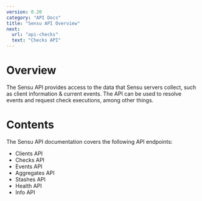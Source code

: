```yaml
---
version: 0.20
category: "API Docs"
title: "Sensu API Overview"
next:
  url: "api-checks"
  text: "Checks API"
---
```


# Overview

The Sensu API provides access to the data that Sensu servers collect, such as client information & current events. The API can be used to resolve events and request check executions, among other things.

# Contents

The Sensu API documentation covers the following API endpoints:

- Clients API
- Checks API
- Events API
- Aggregates API
- Stashes API
- Health API
- Info API
